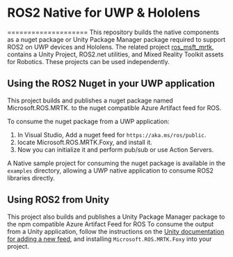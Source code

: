 # ROS2 Native for UWP & Hololens
====================
This repository builds the native components as a nuget package or Unity Package Manager package required to support ROS2 on UWP devices and Hololens. The related project [ros_msft_mrtk](https://aka.ms/ros/mrtk), contains a Unity Project, ROS2.net utilities, and Mixed Reality Toolkit assets for Robotics. These projects can be used independently.

## Using the ROS2 Nuget in your UWP application
This project builds and publishes a nuget package named Microsoft.ROS.MRTK.<distro> to the nuget compatible Azure Artifact feed for ROS.

To consume the nuget package from a UWP application:

1. In Visual Studio, Add a nuget feed for `https://aka.ms/ros/public`.
1. locate Microsoft.ROS.MRTK.Foxy, and install it.
1. Now you can initialize it and perform pub/sub or use Action Servers.

A Native sample project for consuming the nuget package is available in the `examples` directory, allowing a UWP native application to consume ROS2 libraries directly.

## Using ROS2 from Unity
This project also builds and publishes a Unity Package Manager package to the npm compatible Azure Artifact Feed for ROS
To consume the output from a Unity application, follow the instructions on the [Unity documentation for adding a new feed](https://docs.unity3d.com/Manual/upm-ui.html), and installing `Microsoft.ROS.MRTK.Foxy` into your project.

